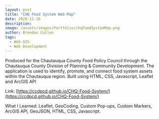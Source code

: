```yaml
---
layout: post
title: "CHQ Food System Web-Map"
date: 2020-11-16
description: 
image: /assets/images/Portfolio/chqFoodSystemMap.png
author: Brendan Cullen
tags:
  - Web-GIS
  - Web Development
---
```

Produced for the Chautauqua County Food Policy Council through the Chautauqua County Division of Planning & Community Development. The application is used to identify, promote, and connect food system assets within the Chautauqua region. Built using HTML, CSS, Javascript, Leaflet and ArcGIS API

Link: [https://ccdpcd.github.io/CHQ-Food-System/](https://ccdpcd.github.io/CHQ-Food-System/)

What I Learned: Leaflet, GeoCoding, Custom Pop-ups, Custom Markers, ArcGIS API, GeoJSON, HTML, CSS, Javascript.